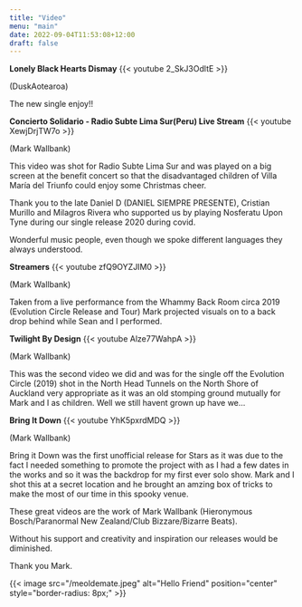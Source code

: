```yaml
---
title: "Video"
menu: "main"
date: 2022-09-04T11:53:08+12:00
draft: false
---
```


**Lonely Black Hearts Dismay**
{{< youtube 2_SkJ3OdltE >}}  

(DuskAotearoa)

The new single enjoy!! 


**Concierto Solidario - Radio Subte Lima Sur(Peru) Live Stream**
{{< youtube XewjDrjTW7o >}}  

(Mark Wallbank)
 
This video was shot for Radio Subte Lima Sur and was played on a big screen at the benefit concert so that 
the disadvantaged children of Villa María del Triunfo could enjoy some Christmas cheer. 

Thank you to the late Daniel D (DANIEL SIEMPRE PRESENTE), Cristian Murillo and Milagros Rivera 
who supported us by playing Nosferatu Upon Tyne during our single release 2020 during covid. 

Wonderful music people, even though we spoke different languages they always understood.   

**Streamers** 
{{< youtube zfQ9OYZJIM0 >}}  

(Mark Wallbank)

Taken from a live performance from the Whammy Back Room circa 2019 (Evolution Circle Release and Tour) Mark projected visuals 
on to a back drop behind while Sean and I performed.

**Twilight By Design** 
{{< youtube Alze77WahpA >}}  

(Mark Wallbank)

This was the second video we did and was for the single off the Evolution Circle (2019) shot in the North Head Tunnels on the North Shore 
of Auckland very appropriate as it was an old stomping ground mutually for Mark and I as children.
Well we still havent grown up have we...  

**Bring It Down** 
{{< youtube YhK5pxrdMDQ >}}

(Mark Wallbank)

Bring it Down was the first unofficial release for Stars as it was due to the fact I needed something to promote the project with as
I had a few dates in the works and so it was the backdrop for my first ever solo show. Mark and I shot this at a secret location 
and he brought an amzing box of tricks to make the most of our time in this spooky venue. 

These great videos are the work of Mark Wallbank (Hieronymous Bosch/Paranormal New Zealand/Club Bizzare/Bizarre Beats).

Without his support and creativity and inspiration our releases would be diminished.

Thank you Mark. 

{{< image src="/meoldemate.jpeg" alt="Hello Friend" position="center" style="border-radius: 8px;" >}}